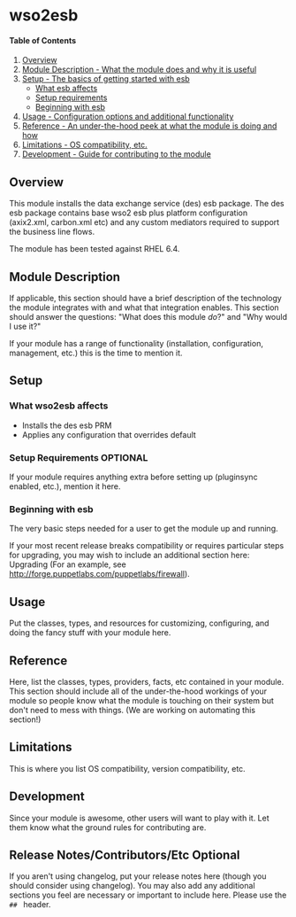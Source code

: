 # wso2esb

#### Table of Contents

1. [Overview](#overview)
2. [Module Description - What the module does and why it is useful](#module-description)
3. [Setup - The basics of getting started with esb](#setup)
    * [What esb affects](#what-esb-affects)
    * [Setup requirements](#setup-requirements)
    * [Beginning with esb](#beginning-with-esb)
4. [Usage - Configuration options and additional functionality](#usage)
5. [Reference - An under-the-hood peek at what the module is doing and how](#reference)
5. [Limitations - OS compatibility, etc.](#limitations)
6. [Development - Guide for contributing to the module](#development)

## Overview

This module installs the data exchange service (des) esb package. The des esb package contains
base wso2 esb plus platform configuration (axix2.xml, carbon.xml etc) and any custom mediators 
required to support the business line flows.

The module has been tested against RHEL 6.4.

## Module Description

If applicable, this section should have a brief description of the technology
the module integrates with and what that integration enables. This section
should answer the questions: "What does this module *do*?" and "Why would I use
it?"

If your module has a range of functionality (installation, configuration,
management, etc.) this is the time to mention it.

## Setup

### What wso2esb affects

* Installs the des esb PRM
* Applies any configuration that overrides default

### Setup Requirements **OPTIONAL**

If your module requires anything extra before setting up (pluginsync enabled,
etc.), mention it here.

### Beginning with esb

The very basic steps needed for a user to get the module up and running.

If your most recent release breaks compatibility or requires particular steps
for upgrading, you may wish to include an additional section here: Upgrading
(For an example, see http://forge.puppetlabs.com/puppetlabs/firewall).

## Usage

Put the classes, types, and resources for customizing, configuring, and doing
the fancy stuff with your module here.

## Reference

Here, list the classes, types, providers, facts, etc contained in your module.
This section should include all of the under-the-hood workings of your module so
people know what the module is touching on their system but don't need to mess
with things. (We are working on automating this section!)

## Limitations

This is where you list OS compatibility, version compatibility, etc.

## Development

Since your module is awesome, other users will want to play with it. Let them
know what the ground rules for contributing are.

## Release Notes/Contributors/Etc **Optional**

If you aren't using changelog, put your release notes here (though you should
consider using changelog). You may also add any additional sections you feel are
necessary or important to include here. Please use the `## ` header.
